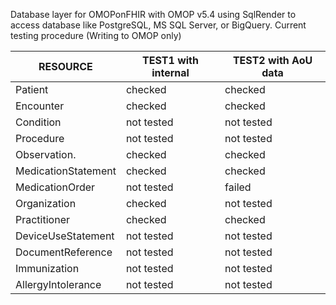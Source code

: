 
Database layer for OMOPonFHIR with OMOP v5.4 using SqlRender to access database like PostgreSQL, MS SQL Server, or BigQuery.
Current testing procedure (Writing to OMOP only)

| RESOURCE             | TEST1 with internal | TEST2 with AoU data |
|----------------------|---------------------|---------------------|
| Patient              | checked		         | checked             |
| Encounter            | checked		         | checked             |
| Condition            | not tested		       | not tested          |
| Procedure            | not tested		       | not tested          |
| Observation.         | checked		         | checked             |
| MedicationStatement  | checked		         | checked             |
| MedicationOrder      | not tested		       | failed              |
| Organization         | checked		         | not tested          |
| Practitioner         | checked		         | checked             |
| DeviceUseStatement   | not tested		       | not tested          |
| DocumentReference    | not tested		       | not tested          |
| Immunization         | not tested		       | not tested          |
| AllergyIntolerance   | not tested		       | not tested          |
